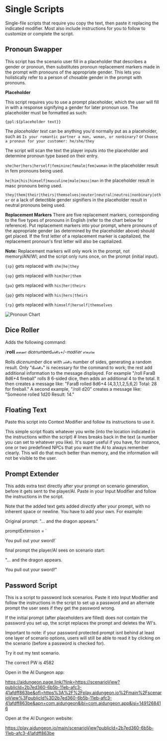 # Single Scripts
Single-file scripts that require you copy the text, then paste it replacing the indicated modifier. Most also include instructions for you to follow to customize or complete the script.

## Pronoun Swapper
This script has the scenario user fill in a placeholder that describes a gender or pronoun, then substitutes pronoun replacement markers made in the prompt with pronouns of the appropriate gender. This lets you holistically refer to a person of chosable gender in the prompt with pronouns.

**Placeholder**

This script requires you to use a prompt placeholder, which the user will fill in with a response signifying a gender for later pronoun use. The placeholder must be formatted as such:

`{ppl:${placeholder text}}`

The *placeholder text* can be anything you'd normally put as a placeholder, such as `Is your romantic partner a man, woman, or nonbinary?` or `Choose a pronoun for your customer: he/she/they`

The script will scan the text the player inputs into the placeholder and determine pronoun type based on their entry.

`she|her|hers|herself|feminine|female|fem|woman` in the placeholder result in fem pronouns being used.

`he|him|his|himself|masculine|male|masc|man` in the placeholder result in masc pronouns being used.

`they|them|their|theirs|themselves|neuter|neutral|neutroi|nonbinary|other` or a lack of detectible gender signifiers in the placeholder result in neutral pronouns being used.


**Replacement Markers**
There are five replacement markers, corresponding to the five types of pronouns in English (refer to the chart below for reference). Put replacement markers into your prompt, where pronouns of the appropriate gender (as determined by the placeholder above) should get placed. If the first letter of a replacement marker is capitalized, the replacement pronoun's first letter will also be captialized.

**Note:** Replacement markers will only work in the prompt, not memory/AN/WI; and the script only runs once, on the prompt (initial input).

`{sp}` gets replaced with `she|he|they`

`{op}` gets replaced with `him|her|them`

`{pa}` gets replaced with `his|her|theirs`

`{pp}` gets replaced with `his|hers|theirs`

`{rp}` gets replaced with `himself|herself|themselves`

![Pronoun Chart](https://i.ytimg.com/vi/h_GnSOIfWf4/maxresdefault.jpg)

## Dice Roller
Adds the following command:

/𝗿𝗼𝗹𝗹 𝓃𝒶𝓂𝑒 𝘥𝘪𝘤𝘦𝘯𝘶𝘮𝘣𝘦𝘳d𝓈𝒾𝒹𝑒𝓈+/-𝘮𝘰𝘥𝘪𝘧𝘪𝘦𝘳 𝓇𝑒𝒶𝓈𝑜𝓃

Rolls 𝘥𝘪𝘤𝘦𝘯𝘶𝘮𝘣𝘦𝘳 dice with 𝓈𝒾𝒹𝑒𝓈 number of sides, generating a random result. Only "d𝓈𝒾𝒹𝑒𝓈" is necessary for the command to work; the rest add additional information to the message displayed. 
For example "/roll FaraB 8d6+4 fireball" rolls 8 6-sided dice, then adds an additional 4 to the total. It then creates a message like:
"FaraB rolled 8d6+4 (4,3,1,1,2,5,6,2) Total: 28 for fireball."
A second example, "/roll d20" creates a message like:
"Someone rolled 1d20 Result: 14."


## Floating Text
Paste this script into Context Modifier and follow its instructions to use it. 

This simple script floats whatever you write (into the location indicated in the instructions within the script) # lines breaks back in the text (a number you can set to whatever you like). It's super useful if you have, for instance, one or two predefined NPCs that you want the AI to always remember clearly. This will do that much better than memory, and the information will not be visible to the user. 


## Prompt Extender
This adds extra text directly after your prompt on scenario generation, before it gets sent to the player/AI. Paste in your Input Modifier and follow the instructions in the script.

Note that the added text gets added *directly* after your prompt, with no inherent space or newline. You have to add your own. For example:

Original prompt: "... and the dragon appears."

promptExtension = `

You pull out your sword!`

final prompt the player/AI sees on scenario start:

"... and the dragon appears.

You pull out your sword!"


## Password Script
This is a script to password lock scenarios. Paste it into Input Modifier and follow the instructions in the script to set up a password and an alternate prompt the user sees if they get the password wrong. 

If the initial prompt (after placeholders are filled) does not contain the password you set up, the script replaces the prompt and deletes the WI's. 

Important to note: if your password protected prompt isnt behind at least one layer of scenario options, users will still be able to read it by clicking on the scenario (before a password is checked for).

Try it out my test scenario.

The correct PW is 4582

Open in the AI Dungeon app:

https://aidungeon.page.link/?link=https://scenarioView?publicId=2b7ed360-6b5b-11eb-afc3-41afdff863be&ofl=https%3A%2F%2Fplay.aidungeon.io%2Fmain%2FscenarioView%3FpublicId%3D2b7ed360-6b5b-11eb-afc3-41afdff863be&apn=com.aidungeon&ibi=com.aidungeon.app&isi=1491268416

Open at the AI Dungeon website: 

https://play.aidungeon.io/main/scenarioView?publicId=2b7ed360-6b5b-11eb-afc3-41afdff863be
